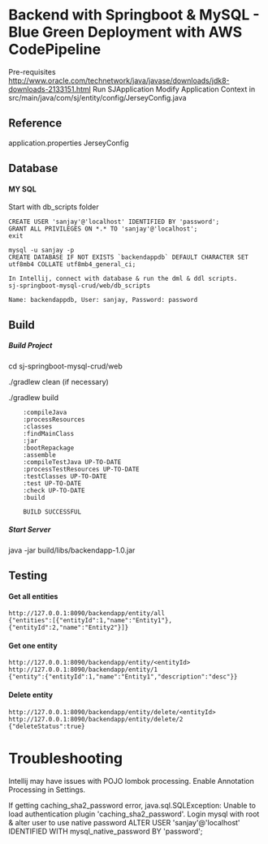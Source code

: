 Backend with Springboot & MySQL - Blue Green Deployment with AWS CodePipeline 
===================================

Pre-requisites
http://www.oracle.com/technetwork/java/javase/downloads/jdk8-downloads-2133151.html
Run SJApplication
Modify Application Context in src/main/java/com/sj/entity/config/JerseyConfig.java

Reference
---------------
application.properties
JerseyConfig


Database
---------------
#### MY SQL
Start with db_scripts folder

    CREATE USER 'sanjay'@'localhost' IDENTIFIED BY 'password';
    GRANT ALL PRIVILEGES ON *.* TO 'sanjay'@'localhost';
    exit
    
    mysql -u sanjay -p
    CREATE DATABASE IF NOT EXISTS `backendappdb` DEFAULT CHARACTER SET utf8mb4 COLLATE utf8mb4_general_ci;

    In Intellij, connect with database & run the dml & ddl scripts.
    sj-springboot-mysql-crud/web/db_scripts
    
    Name: backendappdb, User: sanjay, Password: password


Build
---------------
##### Build Project 
cd sj-springboot-mysql-crud/web

./gradlew clean (if necessary)

./gradlew build

        :compileJava
        :processResources
        :classes
        :findMainClass
        :jar
        :bootRepackage
        :assemble
        :compileTestJava UP-TO-DATE
        :processTestResources UP-TO-DATE
        :testClasses UP-TO-DATE
        :test UP-TO-DATE
        :check UP-TO-DATE
        :build
        
        BUILD SUCCESSFUL

##### Start Server 
java -jar build/libs/backendapp-1.0.jar
 

Testing
---------------

#### Get all entities 
    http://127.0.0.1:8090/backendapp/entity/all
    {"entities":[{"entityId":1,"name":"Entity1"},{"entityId":2,"name":"Entity2"}]}

#### Get one entity
    http://127.0.0.1:8090/backendapp/entity/<entityId>
    http://127.0.0.1:8090/backendapp/entity/1
    {"entity":{"entityId":1,"name":"Entity1","description":"desc"}}

#### Delete entity
    http://127.0.0.1:8090/backendapp/entity/delete/<entityId>
    http://127.0.0.1:8090/backendapp/entity/delete/2  
    {"deleteStatus":true}

Troubleshooting
=======================================================
Intellij may have issues with POJO lombok processing. Enable Annotation Processing in Settings.

If getting caching_sha2_password error,
java.sql.SQLException: Unable to load authentication plugin 'caching_sha2_password'.
Login mysql with root & alter user to use native password
ALTER USER 'sanjay'@'localhost' IDENTIFIED WITH mysql_native_password BY 'password';
 
        